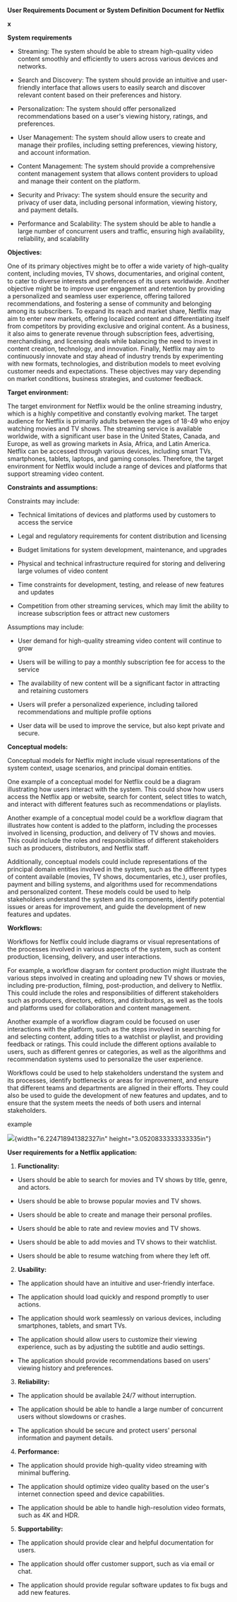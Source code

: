 **User Requirements Document or System Definition Document for Netflix**

**x**

**System requirements**

-   Streaming: The system should be able to stream high-quality video
    content smoothly and efficiently to users across various devices
    and networks.

-   Search and Discovery: The system should provide an intuitive and
    user-friendly interface that allows users to easily search and
    discover relevant content based on their preferences and history.

-   Personalization: The system should offer personalized
    recommendations based on a user's viewing history, ratings,
    and preferences.

-   User Management: The system should allow users to create and manage
    their profiles, including setting preferences, viewing history, and
    account information.

-   Content Management: The system should provide a comprehensive
    content management system that allows content providers to upload
    and manage their content on the platform.

-   Security and Privacy: The system should ensure the security and
    privacy of user data, including personal information, viewing
    history, and payment details.

-   Performance and Scalability: The system should be able to handle a
    large number of concurrent users and traffic, ensuring high
    availability, reliability, and scalability

**Objectives:**

One of its primary objectives might be to offer a wide variety of
high-quality content, including movies, TV shows, documentaries, and
original content, to cater to diverse interests and preferences of its
users worldwide. Another objective might be to improve user engagement
and retention by providing a personalized and seamless user experience,
offering tailored recommendations, and fostering a sense of community
and belonging among its subscribers. To expand its reach and market
share, Netflix may aim to enter new markets, offering localized content
and differentiating itself from competitors by providing exclusive and
original content. As a business, it also aims to generate revenue
through subscription fees, advertising, merchandising, and licensing
deals while balancing the need to invest in content creation,
technology, and innovation. Finally, Netflix may aim to continuously
innovate and stay ahead of industry trends by experimenting with new
formats, technologies, and distribution models to meet evolving customer
needs and expectations. These objectives may vary depending on market
conditions, business strategies, and customer feedback.

**Target environment:**

The target environment for Netflix would be the online streaming
industry, which is a highly competitive and constantly evolving market.
The target audience for Netflix is primarily adults between the ages of
18-49 who enjoy watching movies and TV shows. The streaming service is
available worldwide, with a significant user base in the United States,
Canada, and Europe, as well as growing markets in Asia, Africa, and
Latin America. Netflix can be accessed through various devices,
including smart TVs, smartphones, tablets, laptops, and gaming consoles.
Therefore, the target environment for Netflix would include a range of
devices and platforms that support streaming video content.

**Constraints and assumptions:**

Constraints may include:

-   Technical limitations of devices and platforms used by customers to
    access the service

-   Legal and regulatory requirements for content distribution and
    licensing

-   Budget limitations for system development, maintenance, and upgrades

-   Physical and technical infrastructure required for storing and
    delivering large volumes of video content

-   Time constraints for development, testing, and release of new
    features and updates

-   Competition from other streaming services, which may limit the
    ability to increase subscription fees or attract new customers

Assumptions may include:

-   User demand for high-quality streaming video content will continue
    to grow

-   Users will be willing to pay a monthly subscription fee for access
    to the service

-   The availability of new content will be a significant factor in
    attracting and retaining customers

-   Users will prefer a personalized experience, including tailored
    recommendations and multiple profile options

-   User data will be used to improve the service, but also kept private
    and secure.

**Conceptual models:**

Conceptual models for Netflix might include visual representations of
the system context, usage scenarios, and principal domain entities.

One example of a conceptual model for Netflix could be a diagram
illustrating how users interact with the system. This could show how
users access the Netflix app or website, search for content, select
titles to watch, and interact with different features such as
recommendations or playlists.

Another example of a conceptual model could be a workflow diagram that
illustrates how content is added to the platform, including the
processes involved in licensing, production, and delivery of TV shows
and movies. This could include the roles and responsibilities of
different stakeholders such as producers, distributors, and Netflix
staff.

Additionally, conceptual models could include representations of the
principal domain entities involved in the system, such as the different
types of content available (movies, TV shows, documentaries, etc.), user
profiles, payment and billing systems, and algorithms used for
recommendations and personalized content. These models could be used to
help stakeholders understand the system and its components, identify
potential issues or areas for improvement, and guide the development of
new features and updates.

**Workflows:**

Workflows for Netflix could include diagrams or visual representations
of the processes involved in various aspects of the system, such as
content production, licensing, delivery, and user interactions.

For example, a workflow diagram for content production might illustrate
the various steps involved in creating and uploading new TV shows or
movies, including pre-production, filming, post-production, and delivery
to Netflix. This could include the roles and responsibilities of
different stakeholders such as producers, directors, editors, and
distributors, as well as the tools and platforms used for collaboration
and content management.

Another example of a workflow diagram could be focused on user
interactions with the platform, such as the steps involved in searching
for and selecting content, adding titles to a watchlist or playlist, and
providing feedback or ratings. This could include the different options
available to users, such as different genres or categories, as well as
the algorithms and recommendation systems used to personalize the user
experience.

Workflows could be used to help stakeholders understand the system and
its processes, identify bottlenecks or areas for improvement, and ensure
that different teams and departments are aligned in their efforts. They
could also be used to guide the development of new features and updates,
and to ensure that the system meets the needs of both users and internal
stakeholders.

example

![](media/image1.png){width="6.224718941382327in"
height="3.0520833333333335in"}

**User requirements for a Netflix application:**

1.  **Functionality:**

-   Users should be able to search for movies and TV shows by title,
    genre, and actors.

-   Users should be able to browse popular movies and TV shows.

-   Users should be able to create and manage their personal profiles.

-   Users should be able to rate and review movies and TV shows.

-   Users should be able to add movies and TV shows to their watchlist.

-   Users should be able to resume watching from where they left off.

2.  **Usability:**

-   The application should have an intuitive and
    user-friendly interface.

-   The application should load quickly and respond promptly to
    user actions.

-   The application should work seamlessly on various devices, including
    smartphones, tablets, and smart TVs.

-   The application should allow users to customize their viewing
    experience, such as by adjusting the subtitle and audio settings.

-   The application should provide recommendations based on users'
    viewing history and preferences.

3.  **Reliability:**

-   The application should be available 24/7 without interruption.

-   The application should be able to handle a large number of
    concurrent users without slowdowns or crashes.

-   The application should be secure and protect users' personal
    information and payment details.

4.  **Performance:**

-   The application should provide high-quality video streaming with
    minimal buffering.

-   The application should optimize video quality based on the user's
    internet connection speed and device capabilities.

-   The application should be able to handle high-resolution video
    formats, such as 4K and HDR.

5.  **Supportability:**

-   The application should provide clear and helpful documentation
    for users.

-   The application should offer customer support, such as via email
    or chat.

-   The application should provide regular software updates to fix bugs
    and add new features.
